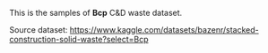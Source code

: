 This is the samples of **Bcp** C&D waste dataset.

Source dataset: https://www.kaggle.com/datasets/bazenr/stacked-construction-solid-waste?select=Bcp

